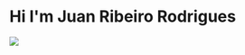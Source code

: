 # Hi I'm **Juan Ribeiro Rodrigues**



<img align="left" src = "https://github-readme-stats.vercel.app/api/top-langs/?username=JuanRRodrigues">


</div>
